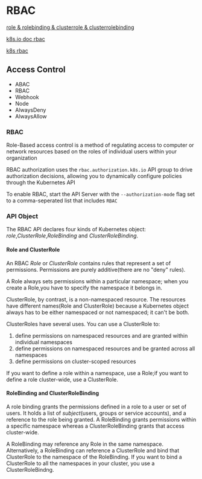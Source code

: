 # RBAC

[role & rolebinding & clusterrole & clusterrolebinding](https://blog.csdn.net/hxpjava1/article/details/103779148)

[k8s.io doc rbac](https://kubernetes.io/zh/docs/reference/access-authn-authz/rbac/#%E5%88%9D%E5%A7%8B%E5%8C%96%E4%B8%8E%E9%A2%84%E9%98%B2%E6%9D%83%E9%99%90%E5%8D%87%E7%BA%A7)

[k8s rbac](https://www.cnblogs.com/weiyiming007/p/10484763.html)

## Access Control

- ABAC
- RBAC
- Webhook
- Node
- AlwaysDeny
- AlwaysAllow

### RBAC

Role-Based access control is a method of regulating access to computer or network resources based on the roles of individual users within your organization

RBAC authorization uses the `rbac.authorization.k8s.io` API group to drive authorization decisions, allowing you to dynamically configure policies through the Kubernetes API

To enable RBAC, start the API Server with the `--authorization-mode` flag set to a comma-seperated list that includes `RBAC`

### API Object

The RBAC API declares four kinds of Kubernetes object: *role*,*ClusterRole*,*RoleBinding* and *ClusterRoleBinding*.

#### Role and ClusterRole

An RBAC *Role* or *ClusterRole* contains rules that represent a set of permissions. Permissions are purely additive(there are no "deny" rules).

A Role always sets permissions within a particular namespace; when you create a Role,you have to specify the namespace it belongs in.

ClusterRole, by contrast, is a non-namespaced resource. The resources have different names(Role and ClusterRole) because a Kubernetes object always has to be either namespaced or not namespaced; it can't be both.

ClusterRoles have several uses. You can use a ClusterRole to:
1. define permissions on namespaced resources and are granted within individual namespaces
2. define permissions on namespaced resources and be granted across all namespaces
3. define permissions on cluster-scoped resources

If you want to define a role within a namespace, use a Role;if you want to define a role cluster-wide, use a ClusterRole.

#### RoleBinding and ClusterRoleBinding

A role binding grants the permissions defined in a role to a user or set of users. It holds a list of *subject*(users, groups or service accounts), and a reference to the role being granted. A RoleBinding grants permissions within a specific namespace whereas a ClusterRoleBinding grants that access cluster-wide.

A RoleBinding may reference any Role in the same namespace. Alternatively, a RoleBinding can reference a ClusterRole and bind that ClusterRole to the namespace of the RoleBinding. If you want to bind a ClusterRole to all the namespaces in your cluster, you use a ClusterRoleBindng. 